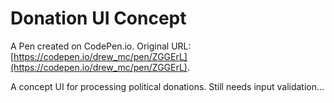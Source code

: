 # Donation UI Concept

A Pen created on CodePen.io. Original URL: [https://codepen.io/drew_mc/pen/ZGGErL](https://codepen.io/drew_mc/pen/ZGGErL).

A concept UI for processing political donations. Still needs input validation...